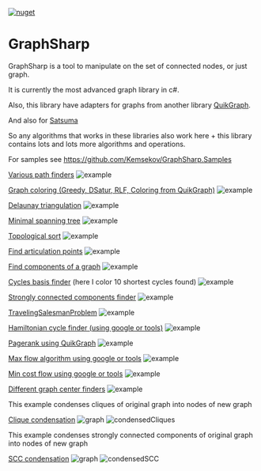 [![nuget](https://img.shields.io/nuget/v/Kemsekov.GraphSharp.svg)](https://www.nuget.org/packages/Kemsekov.GraphSharp/) 
# GraphSharp
GraphSharp is a tool to manipulate on the set of connected nodes, or just graph. 

It is currently the most advanced graph library in c#.

Also, this library have adapters for graphs from another library [QuikGraph](https://github.com/KeRNeLith/QuikGraph).

And also for [Satsuma](https://github.com/unchase/Unchase.Satsuma)

So any algorithms that works in these libraries also work here + this library contains lots and lots more algorithms and operations.

For samples see https://github.com/Kemsekov/GraphSharp.Samples

[Various path finders](https://github.com/Kemsekov/GraphSharp.Samples/tree/main/samples/FindPathByMeetInTheMiddle)
![example](https://github.com/Kemsekov/GraphSharp/assets/57869319/e54d8439-e14e-4560-a89d-80d1e19e00e7)


[Graph coloring (Greedy, DSatur, RLF, Coloring from QuikGraph)](https://github.com/Kemsekov/GraphSharp.Samples/tree/main/samples/GraphColoring)
![example](https://github.com/Kemsekov/GraphSharp/assets/57869319/e0f6ffc0-ca7b-4b57-9ff9-748a6efd2fd4)


[Delaunay triangulation](https://github.com/Kemsekov/GraphSharp.Samples/tree/main/samples/DelaunayTriangulation)
![example](https://user-images.githubusercontent.com/57869319/174455462-f0a7b769-33b8-47b9-b6a6-2936c02f4cbb.jpg)

[Minimal spanning tree](https://github.com/Kemsekov/GraphSharp.Samples/tree/main/samples/Tree)
![example](https://github.com/Kemsekov/GraphSharp/assets/57869319/b136945c-a163-4a9d-9bb2-07358a4bc1c7)

[Topological sort](https://github.com/Kemsekov/GraphSharp.Samples/tree/main/samples/TopologicalSort)
![example](https://user-images.githubusercontent.com/57869319/174638380-b39624b7-8c99-4544-a69b-f99f589d72b4.jpg)

[Find articulation points](https://github.com/Kemsekov/GraphSharp.Samples/tree/main/samples/ArticulationPointsFinder)
![example](https://user-images.githubusercontent.com/57869319/176494620-2cb92342-aa2d-432f-bfc6-ca503017464d.jpg)

[Find components of a graph](https://github.com/Kemsekov/GraphSharp.Samples/tree/main/samples/FindComponents)
![example](https://user-images.githubusercontent.com/57869319/176998046-e1ba18c7-9f11-4b9d-bd2f-54537d5d4a0a.jpg)

[Cycles basis finder](https://github.com/Kemsekov/GraphSharp.Samples/tree/main/samples/CycleFinder) (here I color 10 shortest cycles found)
![example](https://user-images.githubusercontent.com/57869319/179674538-142bf36b-e760-49d8-9ed6-eed3c512e907.jpg)

[Strongly connected components finder](https://github.com/Kemsekov/GraphSharp.Samples/tree/main/samples/StronglyComponentsFinder)
![example](https://user-images.githubusercontent.com/57869319/181353679-86969151-e88e-4600-8db1-8d9e361e96ce.jpg)

[TravelingSalesmanProblem](https://github.com/Kemsekov/GraphSharp.Samples/tree/main/samples/TravelingSalesmanProblem)
![example](https://user-images.githubusercontent.com/57869319/183226714-827188f0-2f34-4a99-b90d-c6937c5dd41f.jpg)

[Hamiltonian cycle finder (using google or tools)](https://github.com/Kemsekov/GraphSharp.Samples/tree/main/samples/HamiltonianCycle)
![example](https://github.com/Kemsekov/GraphSharp/assets/57869319/32c373ee-d988-42de-a6ef-c7e023345d3e)

[Pagerank using QuikGraph](https://github.com/Kemsekov/GraphSharp.Samples/tree/main/samples/PageRank)
![example](https://user-images.githubusercontent.com/57869319/187511214-3963fa78-ebf5-4d84-8bac-b483ea70f4b1.jpg)

[Max flow algorithm using google or tools](https://github.com/Kemsekov/GraphSharp.Samples/tree/main/samples/MaxFlow)
![example](https://github.com/Kemsekov/GraphSharp/assets/57869319/2f4a37eb-57e4-4ff2-9665-6753c25cb73d)

[Min cost flow using google or tools](https://github.com/Kemsekov/GraphSharp.Samples/tree/main/samples/MinCostFlow)
![example](https://github.com/Kemsekov/GraphSharp/assets/57869319/ce098798-476e-4645-857d-92d3a6aba5da)

[Different graph center finders](https://github.com/Kemsekov/GraphSharp.Samples/tree/main/samples/CenterFinder)
![example](https://github.com/Kemsekov/GraphSharp/assets/57869319/3f806a34-18a9-46bb-ad18-040e96644cad)


This example condenses cliques of original graph into nodes of new graph

[Clique condensation](https://github.com/Kemsekov/GraphSharp.Samples/tree/main/samples/CondenseCliques)
![graph](https://github.com/Kemsekov/GraphSharp/assets/57869319/068f4855-d432-404c-b20e-a3835499ca38)
![condensedCliques](https://github.com/Kemsekov/GraphSharp/assets/57869319/7a8c69f3-e25d-4a9f-9ac6-1f60f902b1c9)

This example condenses strongly connected components of original graph into nodes of new graph

[SCC condensation](https://github.com/Kemsekov/GraphSharp.Samples/tree/main/samples/CondenseSCC)
![graph](https://github.com/Kemsekov/GraphSharp/assets/57869319/6cf1aaff-e776-48e0-8300-c3f50888535b)
![condensedSCC](https://github.com/Kemsekov/GraphSharp/assets/57869319/ab553e2c-9149-4dd4-a27c-5d30ffcb5a16)


